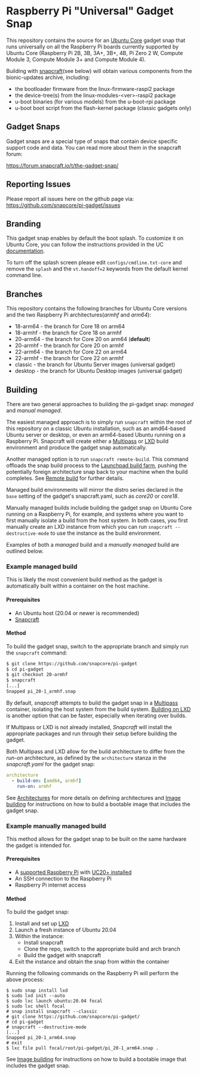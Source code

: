 # Raspberry Pi "Universal" Gadget Snap

This repository contains the source for an [Ubuntu
Core](https://ubuntu.com/core) gadget snap that runs universally on all the
Raspberry Pi boards currently supported by Ubuntu Core (Raspberry Pi 2B, 3B,
3A+, 3B+, 4B, Pi Zero 2 W, Compute Module 3, Compute Module 3+ and Compute
Module 4).

Building with [snapcraft](https://snapcraft.io/docs/snapcraft-overview)(see
below) will obtain various components from the bionic-updates archive,
including:

* the bootloader firmware from the linux-firmware-raspi2 package
* the device-tree(s) from the linux-modules-\<ver\>-raspi2 package
* u-boot binaries (for various models) from the u-boot-rpi package
* u-boot boot script from the flash-kernel package (classic gadgets only)

## Gadget Snaps

Gadget snaps are a special type of snaps that contain device specific support
code and data. You can read more about them in the snapcraft forum:

https://forum.snapcraft.io/t/the-gadget-snap/

## Reporting Issues

Please report all issues here on the github page via:
https://github.com/snapcore/pi-gadget/issues

## Branding

This gadget snap enables by default the boot splash. To customize it
on Ubuntu Core, you can follow the instructions provided in the UC
[documentation](https://ubuntu.com/core/docs/splash-screen).

To turn off the splash screen please edit `configs/cmdline.txt-core`
and remove the `splash` and the `vt.handoff=2` keywords from the
default kernel command line.

## Branches

This repository contains the following branches for Ubuntu Core versions and
the two Raspberry Pi architectures(_armhf_ and _arm64_):

* 18-arm64 - the branch for Core 18 on arm64
* 18-armhf - the branch for Core 18 on armhf
* 20-arm64 - the branch for Core 20 on arm64 (**default**)
* 20-armhf - the branch for Core 20 on armhf
* 22-arm64 - the branch for Core 22 on arm64
* 22-armhf - the branch for Core 22 on armhf
* classic - the branch for Ubuntu Server images (universal gadget)
* desktop - the branch for Ubuntu Desktop images (universal gadget)

## Building

There are two general approaches to building the pi-gadget snap: _managed_ and
_manual managed_.

The easiest managed approach is to simply run `snapcraft` within the root of
this repository on a classic Ubuntu installation, such as an amd64-based Ubuntu
server or desktop, or even an arm64-based Ubuntu running on a Raspberry Pi.
Snapcraft will create either a [Multipass](https://multipass.run/) or
[LXD](https://linuxcontainers.org/lxd/introduction/) build environment and
produce the gadget snap automatically.

Another managed option is to run `snapcraft remote-build`. This command
offloads the snap build process to the [Launchpad build
farm](https://launchpad.net/builders), pushing the potentially foreign
architecture snap back to your machine when the build completes. See [Remote
build](https://snapcraft.io/docs/remote-build) for further details.

Managed build environments will mirror the distro series declared in the `base`
setting of the gadget's snapcraft.yaml, such as _core20_ or _core18_.

Manually managed builds include building the gadget snap on Ubuntu Core running
on a Raspberry Pi, for example, and systems where you want to first manually
isolate a build from the host system. In both cases, you first manually
create an LXD instance from which you can run `snapcraft --destructive-mode` to
use the instance as the build environment.

Examples of both a _managed_ build and a _manually managed_ build are outlined
below.

### Example managed build

This is likely the most convenient build method as the gadget is automatically
built within a container on the host machine.

#### Prerequisites

- An Ubuntu host (20.04 or newer is recommended)
- [Snapcraft](https://snapcraft.io/docs/snapcraft-overview)

#### Method

To build the gadget snap, switch to the appropriate branch and simply
run the `snapcraft` command:

```bash
$ git clone https://github.com/snapcore/pi-gadget
$ cd pi-gadget
$ git checkout 20-armhf
$ snapcraft
[...]
Snapped pi_20-1_armhf.snap
```

By default, _snapcraft_ attempts to build the gadget snap in a
[Multipass](https://multipass.run/) container, isolating the host system from
the build system. [Building on LXD](https://snapcraft.io/docs/build-on-lxd) is
another option that can be faster, especially when iterating over builds.

If Multipass or LXD is not already installed, _Snapcraft_ will install the
appropriate packages and run through their setup before building the gadget.

Both Multipass and LXD allow for the build architecture to differ from the
_run-on_ architecture, as defined by the `architecture` stanza in the
_snapcraft.yaml_ for the gadget snap:

```yaml
architecture
  - build-on: [amd64, armhf]
    run-on: armhf
```

See [Architectures](https://snapcraft.io/docs/architectures) for more details
on defining architectures and [Image
building](https://ubuntu.com/core/docs/board-enablement#heading--image-building)
for instructions on how to build a bootable image that includes the gadget snap.

### Example manually managed build

This method allows for the gadget snap to be built on the same hardware the
gadget is intended for.

#### Prerequisites

- A [supported Raspberry Pi](https://ubuntu.com/core/docs/supported-platforms)
  with [UC20+ installed](https://ubuntu.com/core/docs/uc20/install)
- An SSH connection to the Raspberry Pi
- Raspberry Pi internet access

#### Method

To build the gadget snap:
1. Install and set up [LXD](https://linuxcontainers.org/lxd/introduction/)
1. Launch a fresh instance of Ubuntu 20.04
1. Within the instance:
   - Install snapcraft
   - Clone the repo, switch to the appropriate build and arch branch
   - Build the gadget with snapcraft
1. Exit the instance and obtain the snap from within the container

Running the following commands on the Raspberry Pi will perform the above process:

```no-highlight
$ sudo snap install lxd
$ sudo lxd init --auto
$ sudo lxc launch ubuntu:20.04 focal
$ sudo lxc shell focal
# snap install snapcraft --classic
# git clone https://github.com/snapcore/pi-gadget/
# cd pi-gadget
# snapcraft --destructive-mode
[...]
Snapped pi_20-1_arm64.snap
# exit
$ lxc file pull focal/root/pi-gadget/pi_20-1_arm64.snap .
```

See [Image
building](https://ubuntu.com/core/docs/board-enablement#heading--image-building)
for instructions on how to build a bootable image that includes the gadget
snap.
